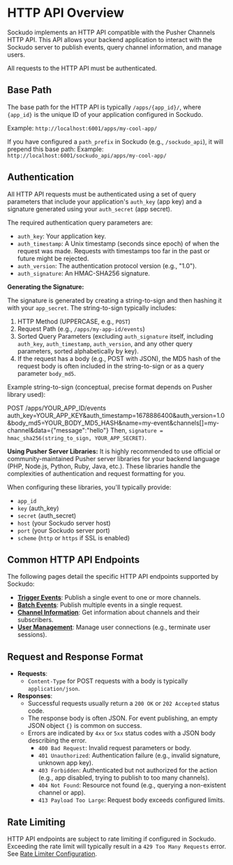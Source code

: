 # HTTP API Overview

Sockudo implements an HTTP API compatible with the Pusher Channels HTTP API. This API allows your backend application to interact with the Sockudo server to publish events, query channel information, and manage users.

All requests to the HTTP API must be authenticated.

## Base Path

The base path for the HTTP API is typically `/apps/{app_id}/`, where `{app_id}` is the unique ID of your application configured in Sockudo.

Example: `http://localhost:6001/apps/my-cool-app/`

If you have configured a `path_prefix` in Sockudo (e.g., `/sockudo_api`), it will prepend this base path:
Example: `http://localhost:6001/sockudo_api/apps/my-cool-app/`

## Authentication

All HTTP API requests must be authenticated using a set of query parameters that include your application's `auth_key` (app key) and a signature generated using your `auth_secret` (app secret).

The required authentication query parameters are:

* `auth_key`: Your application key.
* `auth_timestamp`: A Unix timestamp (seconds since epoch) of when the request was made. Requests with timestamps too far in the past or future might be rejected.
* `auth_version`: The authentication protocol version (e.g., "1.0").
* `auth_signature`: An HMAC-SHA256 signature.

**Generating the Signature:**

The signature is generated by creating a string-to-sign and then hashing it with your `app_secret`. The string-to-sign typically includes:
1.  HTTP Method (UPPERCASE, e.g., `POST`)
2.  Request Path (e.g., `/apps/my-app-id/events`)
3.  Sorted Query Parameters (excluding `auth_signature` itself, including `auth_key`, `auth_timestamp`, `auth_version`, and any other query parameters, sorted alphabetically by key).
4.  If the request has a body (e.g., POST with JSON), the MD5 hash of the request body is often included in the string-to-sign or as a query parameter `body_md5`.

Example string-to-sign (conceptual, precise format depends on Pusher library used):


POST
/apps/YOUR_APP_ID/events
auth_key=YOUR_APP_KEY&auth_timestamp=1678886400&auth_version=1.0&body_md5=YOUR_BODY_MD5_HASH&name=my-event&channels[]=my-channel&data={"message":"hello"}
Then, `signature = hmac_sha256(string_to_sign, YOUR_APP_SECRET)`.

**Using Pusher Server Libraries:**
It is highly recommended to use official or community-maintained Pusher server libraries for your backend language (PHP, Node.js, Python, Ruby, Java, etc.). These libraries handle the complexities of authentication and request formatting for you.

When configuring these libraries, you'll typically provide:
* `app_id`
* `key` (auth_key)
* `secret` (auth_secret)
* `host` (your Sockudo server host)
* `port` (your Sockudo server port)
* `scheme` (`http` or `https` if SSL is enabled)

## Common HTTP API Endpoints

The following pages detail the specific HTTP API endpoints supported by Sockudo:

* **[Trigger Events](./http-api/trigger-events.md)**: Publish a single event to one or more channels.
* **[Batch Events](./http-api/batch-events.md)**: Publish multiple events in a single request.
* **[Channel Information](./http-api/channel-info.md)**: Get information about channels and their subscribers.
* **[User Management](./http-api/user-management.md)**: Manage user connections (e.g., terminate user sessions).

## Request and Response Format

* **Requests**:
    * `Content-Type` for POST requests with a body is typically `application/json`.
* **Responses**:
    * Successful requests usually return a `200 OK` or `202 Accepted` status code.
    * The response body is often JSON. For event publishing, an empty JSON object `{}` is common on success.
    * Errors are indicated by `4xx` or `5xx` status codes with a JSON body describing the error.
        * `400 Bad Request`: Invalid request parameters or body.
        * `401 Unauthorized`: Authentication failure (e.g., invalid signature, unknown app key).
        * `403 Forbidden`: Authenticated but not authorized for the action (e.g., app disabled, trying to publish to too many channels).
        * `404 Not Found`: Resource not found (e.g., querying a non-existent channel or app).
        * `413 Payload Too Large`: Request body exceeds configured limits.

## Rate Limiting

HTTP API endpoints are subject to rate limiting if configured in Sockudo. Exceeding the rate limit will typically result in a `429 Too Many Requests` error. See [Rate Limiter Configuration](../guide/configuration/rate-limiter.md).
